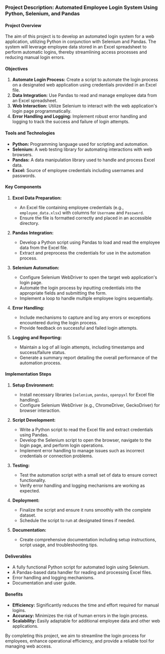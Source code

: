 ### Project Description: Automated Employee Login System Using Python, Selenium, and Pandas

#### Project Overview
The aim of this project is to develop an automated login system for a web application, utilizing Python in conjunction with Selenium and Pandas. The system will leverage employee data stored in an Excel spreadsheet to perform automatic logins, thereby streamlining access processes and reducing manual login errors.

#### Objectives
1. **Automate Login Process:** Create a script to automate the login process on a designated web application using credentials provided in an Excel file.
2. **Data Integration:** Use Pandas to read and manage employee data from an Excel spreadsheet.
3. **Web Interaction:** Utilize Selenium to interact with the web application's login page programmatically.
4. **Error Handling and Logging:** Implement robust error handling and logging to track the success and failure of login attempts.

#### Tools and Technologies
- **Python:** Programming language used for scripting and automation.
- **Selenium:** A web testing library for automating interactions with web browsers.
- **Pandas:** A data manipulation library used to handle and process Excel data.
- **Excel:** Source of employee credentials including usernames and passwords.

#### Key Components

1. **Excel Data Preparation:**
   - An Excel file containing employee credentials (e.g., `employee_data.xlsx`) with columns for `Username` and `Password`.
   - Ensure the file is formatted correctly and placed in an accessible directory.

2. **Pandas Integration:**
   - Develop a Python script using Pandas to load and read the employee data from the Excel file.
   - Extract and preprocess the credentials for use in the automation process.

3. **Selenium Automation:**
   - Configure Selenium WebDriver to open the target web application's login page.
   - Automate the login process by inputting credentials into the appropriate fields and submitting the form.
   - Implement a loop to handle multiple employee logins sequentially.

4. **Error Handling:**
   - Include mechanisms to capture and log any errors or exceptions encountered during the login process.
   - Provide feedback on successful and failed login attempts.

5. **Logging and Reporting:**
   - Maintain a log of all login attempts, including timestamps and success/failure status.
   - Generate a summary report detailing the overall performance of the automation process.

#### Implementation Steps

1. **Setup Environment:**
   - Install necessary libraries (`selenium`, `pandas`, `openpyxl` for Excel file handling).
   - Configure Selenium WebDriver (e.g., ChromeDriver, GeckoDriver) for browser interaction.

2. **Script Development:**
   - Write a Python script to read the Excel file and extract credentials using Pandas.
   - Develop the Selenium script to open the browser, navigate to the login page, and perform login operations.
   - Implement error handling to manage issues such as incorrect credentials or connection problems.

3. **Testing:**
   - Test the automation script with a small set of data to ensure correct functionality.
   - Verify error handling and logging mechanisms are working as expected.

4. **Deployment:**
   - Finalize the script and ensure it runs smoothly with the complete dataset.
   - Schedule the script to run at designated times if needed.

5. **Documentation:**
   - Create comprehensive documentation including setup instructions, script usage, and troubleshooting tips.

#### Deliverables
- A fully functional Python script for automated login using Selenium.
- A Pandas-based data handler for reading and processing Excel files.
- Error handling and logging mechanisms.
- Documentation and user guide.

#### Benefits
- **Efficiency:** Significantly reduces the time and effort required for manual logins.
- **Accuracy:** Minimizes the risk of human errors in the login process.
- **Scalability:** Easily adaptable for additional employee data and other web applications.

By completing this project, we aim to streamline the login process for employees, enhance operational efficiency, and provide a reliable tool for managing web access.
